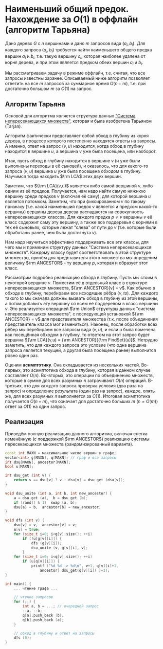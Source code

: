 # Наименьший общий предок. Нахождение за $O(1)$ в оффлайн (алгоритм Тарьяна)

Дано дерево $G$ с $n$ вершинами и дано $m$ запросов вида $(a_i, b_i)$. Для каждого запроса $(a_i, b_i)$ требуется найти наименьшего общего предка вершин $a_i$ и $b_i$, т.е. такую вершину $c_i$, которая наиболее удалена от корня дерева, и при этом является предком обеих вершин $a_i$ и $b_i$.

Мы рассматриваем задачу в режиме оффлайн, т.е. считая, что все запросы известны заранее. Описываемый ниже алгоритм позволяет ответить на все $m$ запросов за суммарное время $O(n+m)$, т.е. при достаточно большом $m$ за $O(1)$ на запрос.

## Алгоритм Тарьяна

Основой для алгоритма является структура данных ["Система непересекающихся множеств"](dsu), которая и была изобретена Тарьяном (Tarjan).

Алгоритм фактически представляет собой обход в глубину из корня дерева, в процессе которого постепенно находятся ответы на запросы. А именно, ответ на запрос $(v,u)$ находится, когда обход в глубину находится в вершине $u$, а вершина $v$ уже была посещена, или наоборот.

Итак, пусть обход в глубину находится в вершине $v$ (и уже были выполнены переходы в её сыновей), и оказалось, что для какого-то запроса $(v,u)$ вершина $u$ уже была посещена обходом в глубину. Научимся тогда находить $\rm LCA$ этих двух вершин.

Заметим, что ${\rm LCA}(v,u)$ является либо самой вершиной $v$, либо одним из её предков. Получается, нам надо найти самую нижнюю вершину среди предков $v$ (включая её саму), для которой вершина $u$ является потомком. Заметим, что при фиксированном $v$ по такому признаку (т.е. какой наименьший предок $v$ является и предком какой-то вершины) вершины дерева дерева распадаются на совокупность непересекающихся классов. Для каждого предка $p \not= v$ вершины $v$ её класс содержит саму эту вершину, а также все поддеревья с корнями в тех её сыновьях, которые лежат "слева" от пути до $v$ (т.е. которые были обработаны ранее, чем была достигнута $v$).

Нам надо научиться эффективно поддерживать все эти классы, для чего мы и применим структуру данных "Система непересекающихся множеств". Каждому классу будет соответствовать в этой структуре множество, причём для представителя этого множества мы определим величину $\rm ANCESTOR$ - ту вершину $p$, которая и образует этот класс.

Рассмотрим подробно реализацию обхода в глубину. Пусть мы стоим в некоторой вершине $v$. Поместим её в отдельный класс в структуре непересекающихся множеств, ${\rm ANCESTOR}[v] = v$. Как обычно в обходе в глубину, перебираем все исходящие рёбра $(v, to)$. Для каждого такого $to$ мы сначала должны вызвать обход в глубину из этой вершины, а потом добавить эту вершину со всем её поддеревом в класс вершины $v$. Это реализуется операцией $\rm Union$ структуры данных "система непересекающихся множеств", с последующей установкой ${\rm ANCESTOR} = v$ для представителя множества (т.к. после объединения представитель класса мог измениться). Наконец, после обработки всех рёбер мы перебираем все запросы вида $(v,u)$, и если $u$ была помечена как посещённая обходом в глубину, то ответом на этот запрос будет вершина ${\rm LCA}(v,u) = {\rm ANCESTOR}[{\rm FindSet}(u)]$. Нетрудно заметить, что для каждого запроса это условие (что одна вершина запроса является текущей, а другая была посещена ранее) выполнится ровно один раз.

Оценим **асимптотику**. Она складывается из нескольких частей. Во-первых, это асимптотика обхода в глубину, которая в данном случае составляет $O(n)$. Во-вторых, это операции по объединению множеств, которые в сумме для всех разумных $n$ затрачивают $O(n)$ операций. В-третьих, это для каждого запроса проверка условия (два раза на запрос) и определение результата (один раз на запрос), каждое, опять же, для всех разумных $n$ выполняется за $O(1)$. Итоговая асимптотика получается $O(n+m)$, что означает для достаточно больших $m$ ($n = O(m)$) ответ за $O(1)$ на один запрос.

## Реализация

Приведём полную реализацию данного алгоритма, включая слегка изменённую (с поддержкой $\rm ANCESTOR$) реализацию системы пересекающихся множеств (рандомизированный варианта).

<!--- TODO: specify code snippet id -->
``` cpp
const int MAXN = максимальное число вершин в графе;
vector<int> g[MAXN], q[MAXN]; // граф и все запросы
int dsu[MAXN], ancestor[MAXN];
bool u[MAXN];

int dsu_get (int v) {
    return v == dsu[v] ? v : dsu[v] = dsu_get (dsu[v]);
}

void dsu_unite (int a, int b, int new_ancestor) {
    a = dsu_get (a),  b = dsu_get (b);
    if (rand() & 1)  swap (a, b);
    dsu[a] = b,  ancestor[b] = new_ancestor;
}

void dfs (int v) {
    dsu[v] = v,  ancestor[v] = v;
    u[v] = true;
    for (size_t i=0; i<g[v].size(); ++i)
        if (!u[g[v][i]]) {
            dfs (g[v][i]);
            dsu_unite (v, g[v][i], v);
        }
    for (size_t i=0; i<q[v].size(); ++i)
        if (u[q[v][i]]) {
            printf ("%d %d -> %d\n", v+1, q[v][i]+1,
                ancestor[ dsu_get(q[v][i]) ]+1);
}

int main() {
    ... чтение графа ...

    // чтение запросов
    for (;;) {
        int a, b = ...; // очередной запрос
        --a, --b;
        q[a].push_back (b);
        q[b].push_back (a);
    }

    // обход в глубину и ответ на запросы
    dfs (0);
}
```
